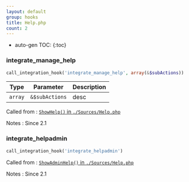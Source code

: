 ```yaml
---
layout: default
group: hooks
title: Help.php
count: 2
---
```

* auto-gen TOC:
{:toc}
### integrate_manage_help

```php
call_integration_hook('integrate_manage_help', array(&$subActions))
```

Type|Parameter|Description
---|---|---
`array`|`&$subActions`|desc

Called from
: [`ShowHelp()` in `./Sources/Help.php`](../docs/help.html#showhelp)

Notes
: Since 2.1

### integrate_helpadmin

```php
call_integration_hook('integrate_helpadmin')
```


Called from
: [`ShowAdminHelp()` in `./Sources/Help.php`](../docs/help.html#showadminhelp)

Notes
: Since 2.1

